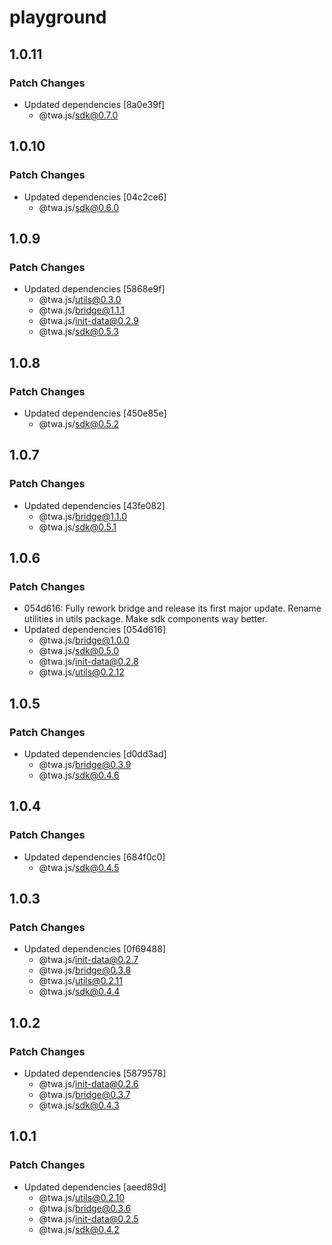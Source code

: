# playground

## 1.0.11

### Patch Changes

- Updated dependencies [8a0e39f]
  - @twa.js/sdk@0.7.0

## 1.0.10

### Patch Changes

- Updated dependencies [04c2ce6]
  - @twa.js/sdk@0.6.0

## 1.0.9

### Patch Changes

- Updated dependencies [5868e9f]
  - @twa.js/utils@0.3.0
  - @twa.js/bridge@1.1.1
  - @twa.js/init-data@0.2.9
  - @twa.js/sdk@0.5.3

## 1.0.8

### Patch Changes

- Updated dependencies [450e85e]
  - @twa.js/sdk@0.5.2

## 1.0.7

### Patch Changes

- Updated dependencies [43fe082]
  - @twa.js/bridge@1.1.0
  - @twa.js/sdk@0.5.1

## 1.0.6

### Patch Changes

- 054d616: Fully rework bridge and release its first major update. Rename utilities in utils package. Make sdk components way better.
- Updated dependencies [054d616]
  - @twa.js/bridge@1.0.0
  - @twa.js/sdk@0.5.0
  - @twa.js/init-data@0.2.8
  - @twa.js/utils@0.2.12

## 1.0.5

### Patch Changes

- Updated dependencies [d0dd3ad]
  - @twa.js/bridge@0.3.9
  - @twa.js/sdk@0.4.6

## 1.0.4

### Patch Changes

- Updated dependencies [684f0c0]
  - @twa.js/sdk@0.4.5

## 1.0.3

### Patch Changes

- Updated dependencies [0f69488]
  - @twa.js/init-data@0.2.7
  - @twa.js/bridge@0.3.8
  - @twa.js/utils@0.2.11
  - @twa.js/sdk@0.4.4

## 1.0.2

### Patch Changes

- Updated dependencies [5879578]
  - @twa.js/init-data@0.2.6
  - @twa.js/bridge@0.3.7
  - @twa.js/sdk@0.4.3

## 1.0.1

### Patch Changes

- Updated dependencies [aeed89d]
  - @twa.js/utils@0.2.10
  - @twa.js/bridge@0.3.6
  - @twa.js/init-data@0.2.5
  - @twa.js/sdk@0.4.2
